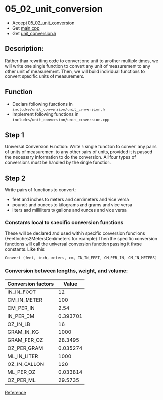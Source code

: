 # 05_02_unit_conversion

- Accept [05_02_unit_conversion](https://classroom.github.com/a/WgL0anNC)
- Get [main.cpp](main.cpp)
- Get [unit_conversion.h](unit_conversion.h)

## Description:

Rather than rewriting code to convert one unit to another multiple times, we will write one single function to convert any unit of measurement to any other unit of measurement. Then, we will build individual functions to convert specific units of measurement. 

## Function

- Declare following functions in `includes/unit_conversion/unit_conversion.h`
- Implement following functions in `includes/unit_conversion/unit_conversion.cpp`

## Step 1

Universal Conversion Function: Write a single function to convert any pairs of units of measurement to any other pairs of units, provided it is passed the necessary information to do the conversion. All four types of conversions must be handled by the single function.


## Step 2

Write pairs of functions to convert:

- feet and inches to meters and centimeters and vice versa
- pounds and ounces to kilograms and grams and vice versa
- liters and milliliters to gallons and ounces and vice versa

### Constants local to specific conversion functions

These will be declared and used within specific conversion functions (FeetInches2MetersCentimeters for example) Then the specific conversion functions will call the universal conversion function passing it these constants. Like this:

```c++
Convert (feet, inch, meters, cm, IN_IN_FEET, CM_PER_IN, CM_IN_METERS)
```

### Conversion between lengths, weight, and volume:

| Conversion factors | Value    |
| ------------------ | ---------|
| IN_IN_FOOT         | 12       |
| CM_IN_METER        | 100      |
| CM_PER_IN          | 2.54     |
| IN_PER_CM          | 0.393701 |
| OZ_IN_LB           | 16       |
| GRAM_IN_KG         | 1000     |
| GRAM_PER_OZ        | 28.3495  |
| OZ_PER_GRAM        | 0.035274 |
| ML_IN_LITER        | 1000     |
| OZ_IN_GALLON       | 128      |
| ML_PER_OZ          | 0.033814 |
| OZ_PER_ML          | 29.5735  |


[Reference](https://www.metric-conversions.org/)
